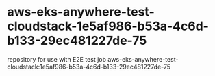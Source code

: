 # aws-eks-anywhere-test-cloudstack-1e5af986-b53a-4c6d-b133-29ec481227de-75
repository for use with E2E test job aws-eks-anywhere-test-cloudstack:1e5af986-b53a-4c6d-b133-29ec481227de-75
